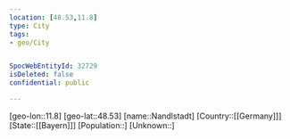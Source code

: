 ```yaml
---
location: [48.53,11.8]
type: City
tags:
- geo/City


SpocWebEntityId: 32729
isDeleted: false
confidential: public

---
```

[geo-lon::11.8]
[geo-lat::48.53]
[name::Nandlstadt]
[Country::[[Germany]]]
[State::[[Bayern]]]
[Population::]
[Unknown::]

